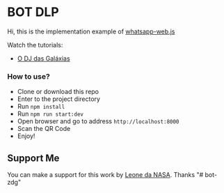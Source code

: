 # BOT DLP

Hi, this is the implementation example of <a href="https://github.com/pedroslopez/whatsapp-web.js">whatsapp-web.js</a>

Watch the tutorials:

- <a href="https://www.youtube.com/channel/UCrPbAoQKz42Gm0mLdWatAEA">O DJ das Galáxias</a>


### How to use?

- Clone or download this repo
- Enter to the project directory
- Run `npm install`
- Run `npm run start:dev`
- Open browser and go to address `http://localhost:8000`
- Scan the QR Code
- Enjoy!


## Support Me

You can make a support for this work by <a href="https://thelikecard.app">Leone da NASA</a>. Thanks
"# bot-zdg" 
